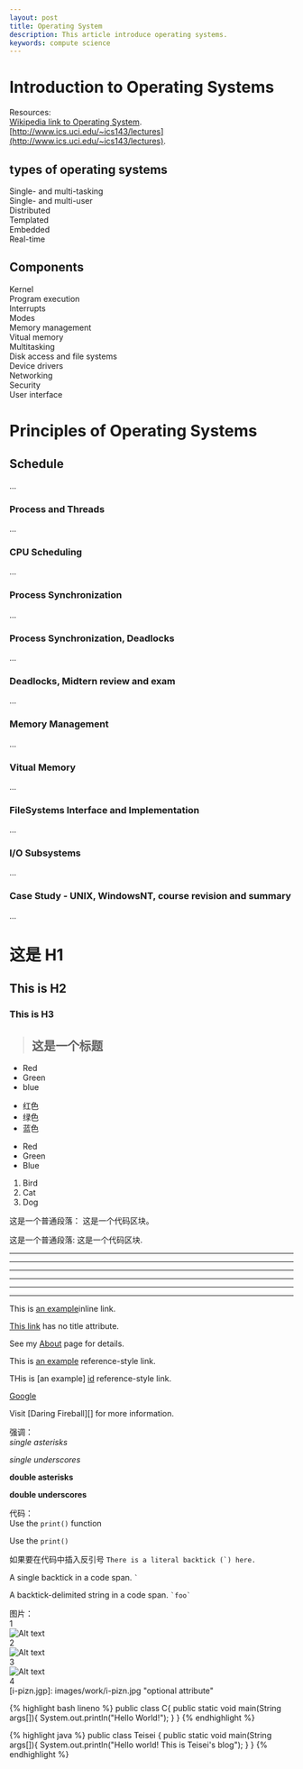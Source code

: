```yaml
---
layout: post
title: Operating System
description: This article introduce operating systems.
keywords: compute science
---  
```


# Introduction to Operating Systems  

Resources:  
[Wikipedia link to Operating System](https://en.wikipedia.org/wiki/Operating_system "link").  
[http://www.ics.uci.edu/~ics143/lectures](http://www.ics.uci.edu/~ics143/lectures).  


## types of operating systems  
Single- and multi-tasking  
Single- and multi-user  
Distributed  
Templated  
Embedded  
Real-time  

## Components  
Kernel  
Program execution  
Interrupts  
Modes  
Memory management  
Vitual memory  
Multitasking  
Disk access and file systems  
Device drivers  
Networking  
Security  
User interface  


# Principles of Operating Systems  

## Schedule  
...  
### Process and Threads  
...  
### CPU Scheduling  
...  
### Process Synchronization  
...  
### Process Synchronization, Deadlocks  
...    
### Deadlocks, Midtern review and exam  
...  
### Memory Management  
...  
### Vitual Memory  
...  
### FileSystems Interface and Implementation  
...  
### I/O Subsystems  
...  
### Case Study - UNIX, WindowsNT, course revision and summary  
...  
  












# 这是 H1   
## This is H2   
### This is H3

>## 这是一个标题

* Red
* Green
* blue

- 红色
- 绿色
- 蓝色

+ Red
+ Green
+ Blue

1. Bird
2. Cat
3. Dog

这是一个普通段落：
    这是一个代码区块。
    
这是一个普通段落:
    这是一个代码区块.
    
***
* * *
*****
* * * * *
- - -
--------------------

This is [an example](http://teisei.github.io "Title")inline link.

[This link](http://teisei.github.io) has no title attribute.

See my [About](/about/) page for details.

This is [an example][id] reference-style link.

THis is [an example] [id] reference-style link.

[id]: http://example.com/ "optional title here"

[Google][]

[Google]: http://www.google.com

Visit [Daring Fireball][]  for more information.


强调：  
*single asterisks*

_single underscores_

**double asterisks**

__double underscores__


代码：  
Use the `print()` function  

<p>Use the <code>print()</code></p>

如果要在代码中插入反引号
``There is a literal backtick (`) here.``

A single backtick in a code span. `` ` ``

A backtick-delimited string in a code span. `` `foo` ``



图片：   
1  
![Alt text](images/work/i-pizn.jpg)     
2  
![Alt text](images/work/Campus_App.png "Optional title")   
3   
![Alt text][id]    
4    
[i-pizn.jgp]: images/work/i-pizn.jpg   "optional attribute"




{% highlight bash lineno %}
public class C{
    public static void main(String args[]){
        System.out.println("Hello World!");
    }
}
{% endhighlight %}



{% highlight java %}
public class Teisei {
    public static void main(String args[]){
        System.out.println("Hello world! This is Teisei's blog");
    }
}
{% endhighlight %}